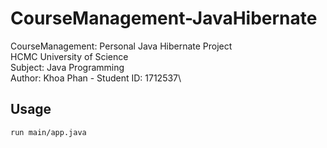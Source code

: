 # CourseManagement-JavaHibernate
CourseManagement: Personal Java Hibernate Project\
HCMC University of Science\
Subject: Java Programming\
Author: Khoa Phan - Student ID: 1712537\

## Usage
```
run main/app.java
```
